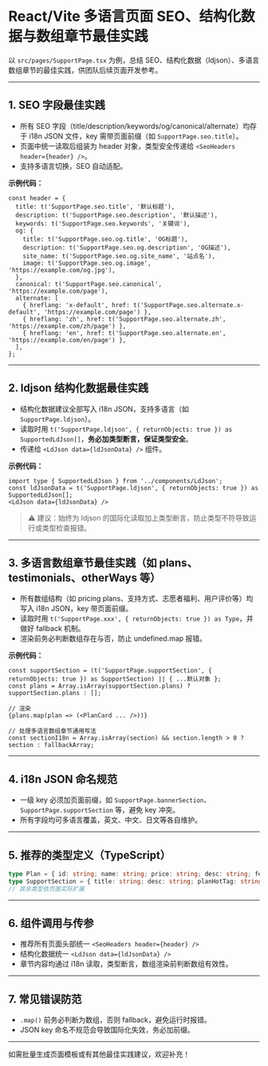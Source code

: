 # React/Vite 多语言页面 SEO、结构化数据与数组章节最佳实践

以 `src/pages/SupportPage.tsx` 为例，总结 SEO、结构化数据（ldjson）、多语言数组章节的最佳实践，供团队后续页面开发参考。

---

## 1. SEO 字段最佳实践
- 所有 SEO 字段（title/description/keywords/og/canonical/alternate）均存于 i18n JSON 文件，key 需带页面前缀（如 `SupportPage.seo.title`）。
- 页面中统一读取后组装为 header 对象，类型安全传递给 `<SeoHeaders header={header} />`。
- 支持多语言切换，SEO 自动适配。

**示例代码：**
```tsx
const header = {
  title: t('SupportPage.seo.title', '默认标题'),
  description: t('SupportPage.seo.description', '默认描述'),
  keywords: t('SupportPage.seo.keywords', '关键词'),
  og: {
    title: t('SupportPage.seo.og.title', 'OG标题'),
    description: t('SupportPage.seo.og.description', 'OG描述'),
    site_name: t('SupportPage.seo.og.site_name', '站点名'),
    image: t('SupportPage.seo.og.image', 'https://example.com/og.jpg'),
  },
  canonical: t('SupportPage.seo.canonical', 'https://example.com/page'),
  alternate: [
    { hreflang: 'x-default', href: t('SupportPage.seo.alternate.x-default', 'https://example.com/page') },
    { hreflang: 'zh', href: t('SupportPage.seo.alternate.zh', 'https://example.com/zh/page') },
    { hreflang: 'en', href: t('SupportPage.seo.alternate.en', 'https://example.com/en/page') },
  ],
};
```

---

## 2. ldjson 结构化数据最佳实践
- 结构化数据建议全部写入 i18n JSON，支持多语言（如 `SupportPage.ldjson`）。
- 读取时用 `t('SupportPage.ldjson', { returnObjects: true }) as SupportedLdJson[]`，**务必加类型断言，保证类型安全**。
- 传递给 `<LdJson data={ldJsonData} />` 组件。

**示例代码：**
```tsx
import type { SupportedLdJson } from '../components/LdJson';
const ldJsonData = t('SupportPage.ldjson', { returnObjects: true }) as SupportedLdJson[];
<LdJson data={ldJsonData} />
```
> ⚠️ 建议：始终为 ldjson 的国际化读取加上类型断言，防止类型不符导致运行或类型检查报错。

---

## 3. 多语言数组章节最佳实践（如 plans、testimonials、otherWays 等）
- 所有数组结构（如 pricing plans、支持方式、志愿者福利、用户评价等）均写入 i18n JSON，key 带页面前缀。
- 读取时用 `t('SupportPage.xxx', { returnObjects: true }) as Type`，并做好 fallback 机制。
- 渲染前务必判断数组存在与否，防止 undefined.map 报错。

**示例代码：**
```tsx
const supportSection = (t('SupportPage.supportSection', { returnObjects: true }) as SupportSection) || { ...默认对象 };
const plans = Array.isArray(supportSection.plans) ? supportSection.plans : [];

// 渲染
{plans.map(plan => (<PlanCard ... />))}

// 处理多语言数组章节通用写法
const sectionI18n = Array.isArray(section) && section.length > 0 ? section : fallbackArray;
```

---

## 4. i18n JSON 命名规范
- 一级 key 必须加页面前缀，如 `SupportPage.bannerSection`、`SupportPage.supportSection` 等，避免 key 冲突。
- 所有字段均可多语言覆盖，英文、中文、日文等各自维护。

---

## 5. 推荐的类型定义（TypeScript）
```ts
type Plan = { id: string; name: string; price: string; desc: string; features: string[]; highlight?: boolean; };
type SupportSection = { title: string; desc: string; planHotTag: string; otherWaysTitle: string; otherWays?: { title: string; description: string }[]; plans: Plan[]; };
// 其余类型依页面实际扩展
```

---

## 6. 组件调用与传参
- 推荐所有页面头部统一 `<SeoHeaders header={header} />`
- 结构化数据统一 `<LdJson data={ldJsonData} />`
- 章节内容均通过 i18n 读取，类型断言，数组渲染前判断数组有效性。

---

## 7. 常见错误防范
- `.map()` 前务必判断为数组，否则 fallback，避免运行时报错。
- JSON key 命名不规范会导致国际化失效，务必加前缀。

---

如需批量生成页面模板或有其他最佳实践建议，欢迎补充！
